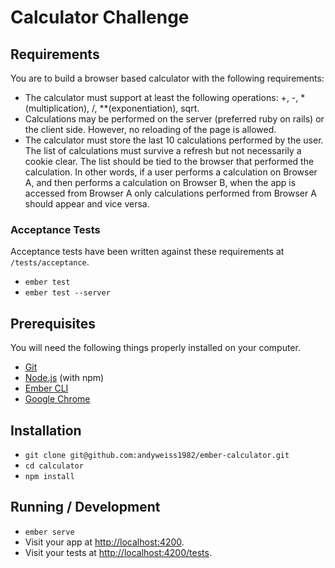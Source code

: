 # Calculator Challenge

## Requirements

You are to build a browser based calculator with the following requirements:

* The calculator must support at least the following operations: +, -, \*(multiplication), /, \*\*(exponentiation), sqrt.
* Calculations may be performed on the server (preferred ruby on rails) or the client side.  However, no reloading of the page is allowed.
* The calculator must store the last 10 calculations performed by the user.  The list of calculations must survive a refresh but not necessarily a cookie clear.  The list should be tied to the browser that performed the calculation.  In other words, if a user performs a calculation on Browser A, and then performs a calculation on Browser B, when the app is accessed from Browser A only calculations performed from Browser A should appear and vice versa.

### Acceptance Tests

Acceptance tests have been written against these requirements at `/tests/acceptance`.

* `ember test`
* `ember test --server`

## Prerequisites

You will need the following things properly installed on your computer.

* [Git](https://git-scm.com/)
* [Node.js](https://nodejs.org/) (with npm)
* [Ember CLI](https://ember-cli.com/)
* [Google Chrome](https://google.com/chrome/)

## Installation

* `git clone git@github.com:andyweiss1982/ember-calculator.git`
* `cd calculator`
* `npm install`

## Running / Development

* `ember serve`
* Visit your app at [http://localhost:4200](http://localhost:4200).
* Visit your tests at [http://localhost:4200/tests](http://localhost:4200/tests).
